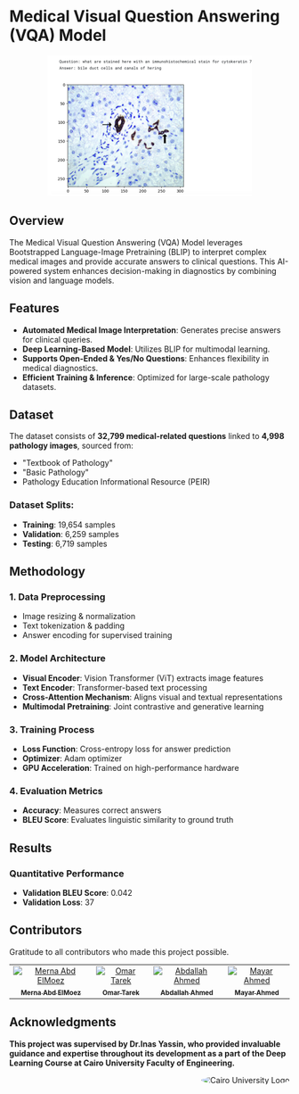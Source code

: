 # Medical Visual Question Answering (VQA) Model

<p align="center">
  <img src="https://github.com/merna-abdelmoez/Visual-Question-answering-VQA-for-Pathology-images/blob/main/assests/Screenshot%202025-03-09%20212836.png" alt="Medical VQA"/>
</p>

## Overview
The Medical Visual Question Answering (VQA) Model leverages Bootstrapped Language-Image Pretraining (BLIP) to interpret complex medical images and provide accurate answers to clinical questions. This AI-powered system enhances decision-making in diagnostics by combining vision and language models.

## Features
- **Automated Medical Image Interpretation**: Generates precise answers for clinical queries.
- **Deep Learning-Based Model**: Utilizes BLIP for multimodal learning.
- **Supports Open-Ended & Yes/No Questions**: Enhances flexibility in medical diagnostics.
- **Efficient Training & Inference**: Optimized for large-scale pathology datasets.

## Dataset
The dataset consists of **32,799 medical-related questions** linked to **4,998 pathology images**, sourced from:
- "Textbook of Pathology"
- "Basic Pathology"
- Pathology Education Informational Resource (PEIR)


### Dataset Splits:
- **Training**: 19,654 samples
- **Validation**: 6,259 samples
- **Testing**: 6,719 samples

## Methodology
### 1. Data Preprocessing
- Image resizing & normalization  
- Text tokenization & padding  
- Answer encoding for supervised training  

### 2. Model Architecture
- **Visual Encoder**: Vision Transformer (ViT) extracts image features  
- **Text Encoder**: Transformer-based text processing  
- **Cross-Attention Mechanism**: Aligns visual and textual representations  
- **Multimodal Pretraining**: Joint contrastive and generative learning  

### 3. Training Process
- **Loss Function**: Cross-entropy loss for answer prediction  
- **Optimizer**: Adam optimizer  
- **GPU Acceleration**: Trained on high-performance hardware  

### 4. Evaluation Metrics
- **Accuracy**: Measures correct answers  
- **BLEU Score**: Evaluates linguistic similarity to ground truth  

## Results
### Quantitative Performance
- **Validation BLEU Score**: 0.042  
- **Validation Loss**: 37  


## Contributors
Gratitude to all contributors who made this project possible.

<table>
  <tr>
    <td align="center">
      <a href="https://github.com/merna-abdelmoez" target="_blank">
        <img src="https://github.com/merna-abdelmoez.png" width="150px;" alt="Merna Abd ElMoez"/>
        <br />
        <sub><b>Merna Abd ElMoez</b></sub>
      </a>
    </td>
    <td align="center">
      <a href="https://github.com/Omartarek78" target="_blank">
        <img src="https://github.com/Omartarek78.png" width="150px;" alt="Omar Tarek"/>
        <br />
        <sub><b>Omar Tarek</b></sub>
      </a>
    </td>
    <td align="center">
      <a href="https://github.com/abdallahahmed11" target="_blank">
        <img src="https://github.com/abdallahahmed11.png" width="150px;" alt="Abdallah Ahmed"/>
        <br />
        <sub><b>Abdallah Ahmed</b></sub>
      </a>
    </td>
    <td align="center">
      <a href="https://github.com/MayarAhmeddd" target="_blank">
        <img src="https://github.com/MayarAhmeddd.png" width="150px;" alt="Mayar Ahmed"/>
        <br />
        <sub><b>Mayar Ahmed</b></sub>
      </a>
    </td>
  </tr>
</table>

## Acknowledgments
**This project was supervised by Dr.Inas Yassin, who provided invaluable guidance and expertise throughout its development as a part of the Deep Learning Course at Cairo University Faculty of Engineering.**


<div style="text-align: right">
    <img src="https://imgur.com/Wk4nR0m.png" alt="Cairo University Logo" width="100" style="border-radius: 50%;"/>
</div>
